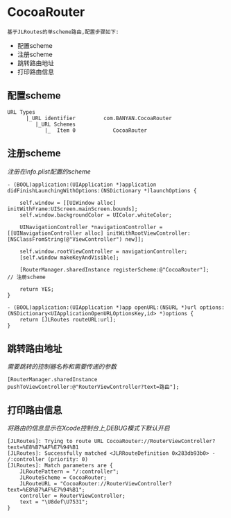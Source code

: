 # CocoaRouter
	基于JLRoutes的单scheme路由,配置步骤如下:
- 配置scheme
- 注册scheme
- 跳转路由地址
- 打印路由信息

## 配置scheme
```
URL Types	
	  |_URL identifier 		   com.BANYAN.CocoaRouter
	  	 |_URL Schemes
	  	 	|_  Item 0		      CocoaRouter
```

## 注册scheme
*注册在info.plist配置的scheme*

```
- (BOOL)application:(UIApplication *)application didFinishLaunchingWithOptions:(NSDictionary *)launchOptions {
    
    self.window = [[UIWindow alloc] initWithFrame:UIScreen.mainScreen.bounds];
    self.window.backgroundColor = UIColor.whiteColor;
    
    UINavigationController *navigationController = [[UINavigationController alloc] initWithRootViewController: [NSClassFromString(@"ViewController") new]];
    
    self.window.rootViewController = navigationController;
    [self.window makeKeyAndVisible];
    
    [RouterManager.sharedInstance registerScheme:@"CocoaRouter"];       // 注册scheme
    
    return YES;
}

- (BOOL)application:(UIApplication *)app openURL:(NSURL *)url options:(NSDictionary<UIApplicationOpenURLOptionsKey,id> *)options {
    return [JLRoutes routeURL:url];
}
```

## 跳转路由地址
*需要跳转的控制器名称和需要传递的参数*

```
[RouterManager.sharedInstance pushToViewController:@"RouterViewController?text=路由"];
```

## 打印路由信息
*将路由的信息显示在Xcode控制台上,DEBUG模式下默认开启*

```Xcode console
[JLRoutes]: Trying to route URL CocoaRouter://RouterViewController?text=%E8%B7%AF%E7%94%B1
[JLRoutes]: Successfully matched <JLRRouteDefinition 0x283db93b0> - /:controller (priority: 0)
[JLRoutes]: Match parameters are {
    JLRoutePattern = "/:controller";
    JLRouteScheme = CocoaRouter;
    JLRouteURL = "CocoaRouter://RouterViewController?text=%E8%B7%AF%E7%94%B1";
    controller = RouterViewController;
    text = "\U8def\U7531";
}
```